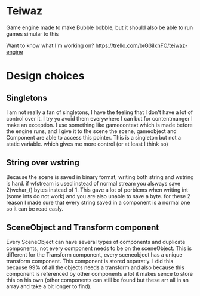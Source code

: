 # Teiwaz
Game engine made to make Bubble bobble, but it should also be able to run games simular to this
 
Want to know what I'm working on? https://trello.com/b/G3iIxhFO/teiwaz-engine








# Design choices

## Singletons
I am not really a fan of singletons, I have the feeling that  I don't have a lot of control over it. 
I try yo avoid them everywhere I can but for contentmanger I make an exception.
I use something like gamecontext which is made before the engine runs, and I give it to the scene
the scene, gameobject and Component are able to access this pointer.
This is a singleton but not a static variable. which gives me more control (or at least I think so)

## String over wstring
Because the scene is saved in binary format, writing both string and wstring is hard.
if wfstream is used instead of normal stream you alsways save 2(wchar_t) bytes instead of 1.
This gave a lot of porblems when writing int (some ints do not work) and you are also unable to save a byte.
for these 2 reason I made sure that every string saved in a component is a normal one so it can be read easly.

## SceneObject and Transform component
Every SceneObject can have several types of components and duplicate components, not every component needs to be on the sceneObject.
This is different for the Transform component, every sceneobject has a unique transform component.
This component is stored seperatly. I did this because 99% of all the objects needs a transform and also because this component is referenced by other components a lot it makes sence to store this on his own (other components can still be found but these arr all in an array and take a bit longer to find).
